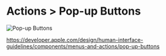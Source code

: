 # Actions > Pop-up Buttons

![Pop-up Buttons](https://developer.apple.com/design/human-interface-guidelines/images/thumbnails/components/pop-up-buttons-thumbnail_2x.png)

https://developer.apple.com/design/human-interface-guidelines/components/menus-and-actions/pop-up-buttons
